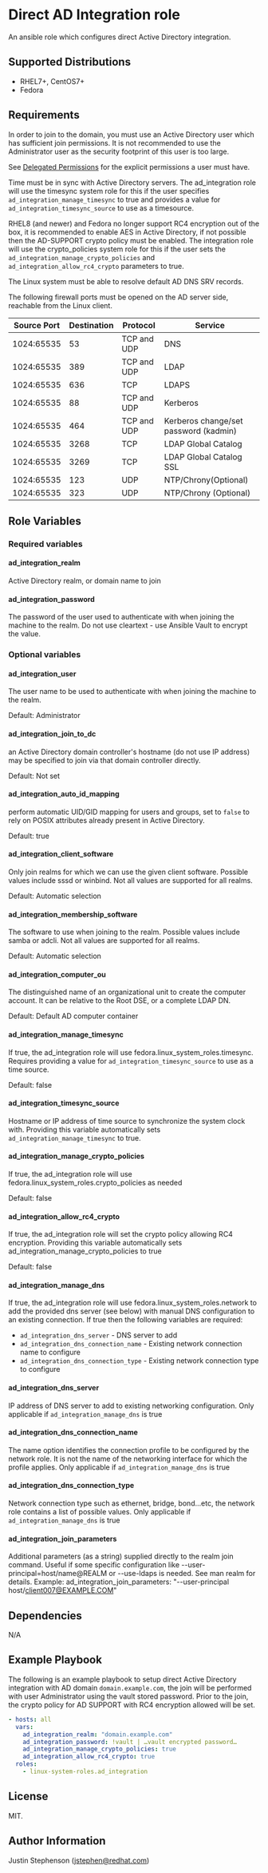 # Direct AD Integration role

An ansible role which configures direct Active Directory integration.

Supported Distributions
-----------------------
* RHEL7+, CentOS7+
* Fedora

## Requirements

In order to join to the domain, you must use an Active Directory user
which has sufficient join permissions.  It is not recommended to use the
Administrator user as the security footprint of this user is too large.

See [Delegated Permissions](https://www.mankier.com/8/adcli#Delegated_Permissions)
for the explicit permissions a user must have.

Time must be in sync with Active Directory servers.  The ad_integration role will use the timesync system role for this if the user specifies `ad_integration_manage_timesync` to true and provides a value for `ad_integration_timesync_source` to use as a timesource.

RHEL8 (and newer) and Fedora no longer support RC4 encryption out of the box, it is recommended to enable AES in Active Directory, if not possible then the AD-SUPPORT crypto policy must be enabled.  The integration role will use the crypto_policies system role for this if the user sets the `ad_integration_manage_crypto_policies` and `ad_integration_allow_rc4_crypto` parameters to true.

The Linux system must be able to resolve default AD DNS SRV records.

The following firewall ports must be opened on the AD server side, reachable from the Linux client.

| Source Port | Destination | Protocol    | Service                                                   |
|-------------|-------------|-------------|-----------------------------------------------------------|
| 1024:65535  | 53          | TCP and UDP | DNS                                                       |
| 1024:65535  | 389         | TCP and UDP | LDAP                                                      |
| 1024:65535  | 636         | TCP         | LDAPS                                                     |
| 1024:65535  | 88          | TCP and UDP | Kerberos                                                  |
| 1024:65535  | 464         | TCP and UDP | Kerberos change/set password (kadmin)                     |
| 1024:65535  | 3268        | TCP         | LDAP Global Catalog                                       |
| 1024:65535  | 3269        | TCP         | LDAP Global Catalog SSL                                   |
| 1024:65535  | 123         | UDP         | NTP/Chrony(Optional)                                      |
| 1024:65535  | 323         | UDP         | NTP/Chrony (Optional)                                     |


## Role Variables

### Required variables

#### ad_integration_realm

Active Directory realm, or domain name to join

#### ad_integration_password

The password of the user used to authenticate with when joining the machine to the realm.  Do not use cleartext - use Ansible Vault to encrypt the value.

### Optional variables

#### ad_integration_user

The user name to be used to authenticate with when joining the machine to the realm.

Default: Administrator

#### ad_integration_join_to_dc

an Active Directory domain controller's hostname (do not use IP address) may be specified to join via that domain controller directly.

Default: Not set

#### ad_integration_auto_id_mapping

perform automatic UID/GID mapping for users and groups, set to `false` to rely on POSIX attributes already present in Active Directory.

Default: true

#### ad_integration_client_software

Only join realms for which we can use the given client software. Possible values include sssd or winbind. Not all values are supported for all realms.

Default: Automatic selection

#### ad_integration_membership_software

The software to use when joining to the realm. Possible values include samba or adcli. Not all values are supported for all realms.

Default: Automatic selection

#### ad_integration_computer_ou

The distinguished name of an organizational unit to create the computer account. It can be relative to the Root DSE, or a complete LDAP DN.

Default: Default AD computer container

#### ad_integration_manage_timesync

If true, the ad_integration role will use fedora.linux_system_roles.timesync. Requires providing a value for `ad_integration_timesync_source` to use as a time source.

Default: false

#### ad_integration_timesync_source

Hostname or IP address of time source to synchronize the system clock with. Providing this variable automatically sets `ad_integration_manage_timesync` to true.

#### ad_integration_manage_crypto_policies

If true, the ad_integration role will use fedora.linux_system_roles.crypto_policies as needed

Default: false

#### ad_integration_allow_rc4_crypto

If true, the ad_integration role will set the crypto policy allowing RC4 encryption. Providing this variable automatically sets ad_integration_manage_crypto_policies to true

Default: false

#### ad_integration_manage_dns

If true, the ad_integration role will use fedora.linux_system_roles.network to add the provided dns server (see below) with manual DNS configuration to an existing connection. If true then the following variables are required:
* `ad_integration_dns_server` - DNS server to add
* `ad_integration_dns_connection_name` - Existing network connection name to configure
* `ad_integration_dns_connection_type` - Existing network connection type to configure

#### ad_integration_dns_server

IP address of DNS server to add to existing networking configuration. Only applicable if `ad_integration_manage_dns` is true

#### ad_integration_dns_connection_name

The name option identifies the connection profile to be configured by the network role. It is not the name of the networking interface for which the profile applies. Only applicable if `ad_integration_manage_dns` is true

#### ad_integration_dns_connection_type

Network connection type such as ethernet, bridge, bond...etc, the network role contains a list of possible values. Only applicable if `ad_integration_manage_dns` is true

#### ad_integration_join_parameters

Additional parameters (as a string) supplied directly to the realm join command.
Useful if some specific configuration like --user-principal=host/name@REALM or --use-ldaps is needed.
See man realm for details.
Example: ad_integration_join_parameters: "--user-principal host/client007@EXAMPLE.COM"

## Dependencies

N/A

## Example Playbook

The following is an example playbook to setup direct Active Directory integration with AD domain `domain.example.com`, the join will be performed with user Administrator using the vault stored password. Prior to the join, the crypto policy for AD SUPPORT with RC4 encryption allowed will be set.

```yaml
- hosts: all
  vars:
    ad_integration_realm: "domain.example.com"
    ad_integration_password: !vault | …vault encrypted password…
    ad_integration_manage_crypto_policies: true
    ad_integration_allow_rc4_crypto: true
  roles:
    - linux-system-roles.ad_integration
```

## License

MIT.

## Author Information

Justin Stephenson (jstephen@redhat.com)
